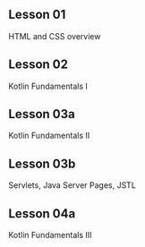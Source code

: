 ## Lesson 01
HTML and CSS overview

## Lesson 02
Kotlin Fundamentals I

## Lesson 03a
Kotlin Fundamentals II

## Lesson 03b
Servlets, Java Server Pages, JSTL

## Lesson 04a
Kotlin Fundamentals III